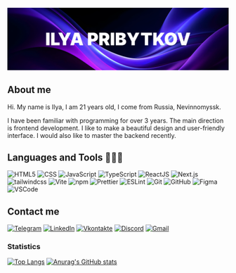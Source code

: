 [![Header](https://github.com/SashaNebo/SashaNebo/blob/main/assets/banner.webp)](https://nevinnomyssk.hh.ru/applicant/resumes/view?resume=5ce33da2ff0715c9dd0039ed1f4470626e3362)

## About me

Hi. My name is Ilya, I am 21 years old, I come from Russia, Nevinnomyssk.

I have been familiar with programming for over 3 years. The main direction is frontend development. I like to make a beautiful design and user-friendly interface. I would also like to master the backend recently.

## Languages and Tools 🔬🚀🔧

![HTML5](https://img.shields.io/badge/HTML-000002?style=for-the-badge&logo=HTML5)
![CSS](https://img.shields.io/badge/CSS-000002?style=for-the-badge&logo=CSS3&logoColor=214CE5)
![JavaScript](https://img.shields.io/badge/JavaScript-000002?style=for-the-badge&logo=JavaScript)
![TypeScript](https://img.shields.io/badge/TypeScript-000002?style=for-the-badge&logo=TypeScript)
![ReactJS](https://img.shields.io/badge/ReactJS-000002?style=for-the-badge&logo=React)
![Next.js](https://img.shields.io/badge/Next.js-000002?style=for-the-badge&logo=next.js)
![tailwindcss](https://img.shields.io/badge/tailwindcss-000002?style=for-the-badge&logo=tailwindcss)
![Vite](https://img.shields.io/badge/Vite-000002?style=for-the-badge)
![npm](https://img.shields.io/badge/npm-000002?style=for-the-badge&logo=npm)
![Prettier](https://img.shields.io/badge/Prettier-000002?style=for-the-badge&logo=Prettier)
![ESLint](https://img.shields.io/badge/ESLint-000002?style=for-the-badge&logo=ESLint&logoColor=4A2EC4)
![Git](https://img.shields.io/badge/Git-000002?style=for-the-badge&logo=Git)
![GitHub](https://img.shields.io/badge/GitHub-000002?style=for-the-badge&logo=GitHub)
![Figma](https://img.shields.io/badge/Figma-000002?style=for-the-badge&logo=Figma)
![VSCode](https://img.shields.io/badge/VSCode-000002?style=for-the-badge&logo=VSCode)

## Contact me

[![Telegram](https://img.shields.io/badge/Telegram-000002?style=for-the-badge&logo=Telegram)](https://t.me/ilya_pribytkov)
[![LinkedIn](https://img.shields.io/badge/LinkedIn-000002?style=for-the-badge&logo=LinkedIn&logoColor=0A66C2)](https://www.linkedin.com/)
[![Vkontakte](https://img.shields.io/badge/Vkontakte-000002?style=for-the-badge&logo=Vk&logoColor=0077FF)](https://vk.com/)
[![Discord](https://img.shields.io/badge/Discord-000002?style=for-the-badge&logo=Discord&logoColor=5869EB)](https://discordapp.com/users/776724771848585217/)
[![Gmail](https://img.shields.io/badge/Gmail-000002?style=for-the-badge&logo=Gmail&logoColor=EA4335)](https://mail.google.com/mail/u/0/?fs=1&to=ilyapribytkov2003we6dev@gmail.com&tf=cm)

### Statistics

[![Top Langs](https://github-readme-stats.vercel.app/api/top-langs/?username=SashaNebo&layout=donut&theme=highcontrast)](https://github.com/anuraghazra/github-readme-stats)
[![Anurag's GitHub stats](https://github-readme-stats.vercel.app/api?username=SashaNebo&show_icons=true&theme=highcontrast)](https://github.com/anuraghazra/github-readme-stats)
